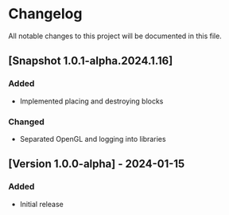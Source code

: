 # Changelog

All notable changes to this project will be documented in this file.

## [Snapshot 1.0.1-alpha.2024.1.16]

### Added
- Implemented placing and destroying blocks

### Changed
- Separated OpenGL and logging into libraries

## [Version 1.0.0-alpha] - 2024-01-15
### Added
- Initial release

